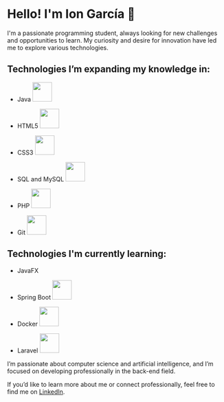 # Hello! I'm Ion García 👋

I'm a passionate programming student, always looking for new challenges and opportunities to learn. My curiosity and desire for innovation have led me to explore various technologies.

## Technologies I’m expanding my knowledge in:

- Java <img src="https://cdn.jsdelivr.net/gh/devicons/devicon/icons/java/java-original.svg" width="45" height="45">

- HTML5 <img src="https://cdn.jsdelivr.net/gh/devicons/devicon/icons/html5/html5-original.svg" width="45" height="45">

- CSS3 <img src="https://cdn.jsdelivr.net/gh/devicons/devicon/icons/css3/css3-original.svg" width="45" height="45">

- SQL and MySQL <img src="https://cdn.jsdelivr.net/gh/devicons/devicon/icons/mysql/mysql-original.svg" width="45" height="45">

- PHP <img src="https://cdn.jsdelivr.net/gh/devicons/devicon/icons/php/php-original.svg" width="45" height="45">

- Git <img src="https://cdn.jsdelivr.net/gh/devicons/devicon/icons/git/git-original.svg" width="45" height="45">

## Technologies I'm currently learning:

- JavaFX

- Spring Boot <img src="https://cdn.jsdelivr.net/gh/devicons/devicon/icons/spring/spring-original.svg" width="45" height="45">

- Docker <img src="https://cdn.jsdelivr.net/gh/devicons/devicon/icons/docker/docker-original.svg" width="45" height="45">

- Laravel <img src="https://cdn.jsdelivr.net/gh/devicons/devicon/icons/laravel/laravel-plain.svg" width="45" height="45">

I’m passionate about computer science and artificial intelligence, and I’m focused on developing professionally in the back-end field.

If you’d like to learn more about me or connect professionally, feel free to find me on [LinkedIn](https://www.linkedin.com/in/ion-garc%C3%ADa-rodr%C3%ADguez-b278502b4/).

